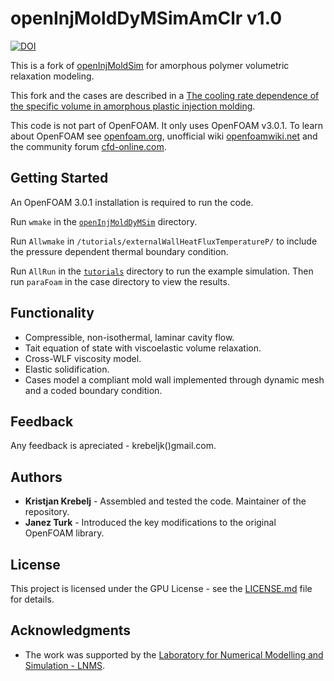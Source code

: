 # openInjMoldDyMSimAmClr v1.0

[![DOI](https://zenodo.org/badge/DOI/10.5281/zenodo.4308518.svg)](https://doi.org/10.5281/zenodo.4308518)

This is a fork of [openInjMoldSim](https://github.com/krebeljk/openInjMoldSim) for amorphous polymer volumetric relaxation modeling.  

This fork and the cases are described in a [The cooling rate dependence of the specific volume in amorphous
plastic injection molding](https://rdcu.be/but3t).

This code is not part of OpenFOAM. It only uses OpenFOAM v3.0.1. To learn about OpenFOAM see [openfoam.org](https://openfoam.org/), unofficial wiki
[openfoamwiki.net](https://openfoamwiki.net/index.php/Main_Page) and the community forum
[cfd-online.com](https://www.cfd-online.com/Forums/openfoam/).

## Getting Started

An OpenFOAM 3.0.1 installation is required to run the code.

Run `wmake` in the [`openInjMoldDyMSim`](applications/solvers/multiphase/openInjMoldSim/openInjMoldDyMSim) directory.

Run `Allwmake` in `/tutorials/externalWallHeatFluxTemperatureP/` to include the pressure dependent thermal boundary condition.  

Run `AllRun` in the [`tutorials`](/tutorials/) directory to run the example simulation. Then run `paraFoam` in the case directory to view the results.

## Functionality

* Compressible, non-isothermal, laminar cavity flow.
* Tait equation of state with viscoelastic volume relaxation.
* Cross-WLF viscosity model.
* Elastic solidification.
* Cases model a compliant mold wall implemented through dynamic mesh and a coded boundary condition.

## Feedback

Any feedback is apreciated - krebeljk()gmail.com.

## Authors

* **Kristjan Krebelj** - Assembled and tested the code. Maintainer of the repository.
* **Janez Turk** - Introduced the key modifications to the original OpenFOAM library.

## License

This project is licensed under the GPU License - see the [LICENSE.md](LICENSE.md) file for details.

## Acknowledgments

* The work was supported by the [Laboratory for Numerical Modelling and Simulation - LNMS](http://lab.fs.uni-lj.si/lnms/).
